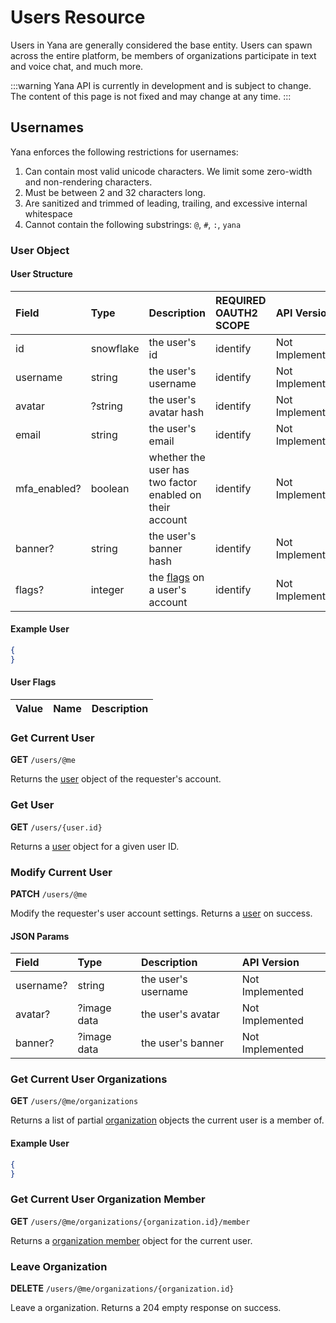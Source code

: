 # Users Resource

Users in Yana are generally considered the base entity. Users can spawn across the entire platform, be members of organizations participate in text and voice chat, and much more.

:::warning
Yana API is currently in development and is subject to change. The content of this page is not fixed and may change at any time.
:::

## Usernames

Yana enforces the following restrictions for usernames:

1. Can contain most valid unicode characters. We limit some zero-width and non-rendering characters.
2. Must be between 2 and 32 characters long.
3. Are sanitized and trimmed of leading, trailing, and excessive internal whitespace
4. Cannot contain the following substrings: `@`, `#`, `:`, `yana`

### User Object

#### User Structure

| Field         | Type      | Description                                               | REQUIRED OAUTH2 SCOPE | API Version       |
| :---          | :---      | :---                                                      | :---                  | :---              |
| id            | snowflake | the user's id                                             | identify              | Not Implemented   |
| username      | string    | the user's username                                       | identify              | Not Implemented   |
| avatar        | ?string   | the user's avatar hash                                    | identify              | Not Implemented   |
| email         | string    | the user's email                                          | identify              | Not Implemented   |
| mfa_enabled?  | boolean   | whether the user has two factor enabled on their account  | identify              | Not Implemented   |
| banner?       | string    | the user's banner hash                                    | identify              | Not Implemented   |
| flags?        | integer   | the [flags](#user-flags) on a user's account              | identify              | Not Implemented   |

#### Example User

```json
{
}
```

#### User Flags

| Value | Name  | Description    |
| :---  | :---  | :---           |



### Get Current User

**GET** `/users/@me`

Returns the [user](#user-object) object of the requester's account.

### Get User

**GET** `/users/{user.id}`

Returns a [user](#user-object) object for a given user ID.

### Modify Current User

**PATCH** `/users/@me`

Modify the requester's user account settings. Returns a [user](#user-object) on success.

#### JSON Params

| Field         | Type          | Description                           | API Version       |
| :---          | :---          | :---                                  | :---              |
| username?     | string        | the user's username                   | Not Implemented   |
| avatar?       | ?image data   | the user's avatar                     | Not Implemented   |
| banner?       | ?image data   | the user's banner                     | Not Implemented   |

### Get Current User Organizations

**GET** `/users/@me/organizations`

Returns a list of partial [organization](/docs/resources/organization#organization-object) objects the current user is a member of.

#### Example User

```json
{
}
```

### Get Current User Organization Member

**GET** `/users/@me/organizations/{organization.id}/member`

Returns a [organization member](/docs/resources/organization#organization-member-object) object for the current user.

### Leave Organization

**DELETE** `/users/@me/organizations/{organization.id}`

Leave a organization. Returns a 204 empty response on success.
